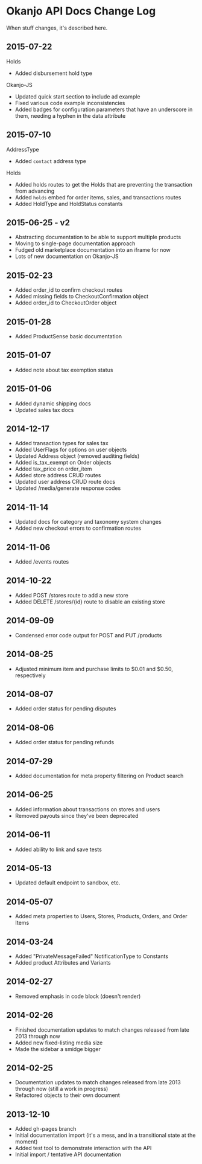 
# Okanjo API Docs Change Log

When stuff changes, it's described here.

## 2015-07-22
Holds
 * Added disbursement hold type

Okanjo-JS
 * Updated quick start section to include ad example
 * Fixed various code example inconsistencies
 * Added badges for configuration parameters that have an underscore in them, needing a hyphen in the data attribute

## 2015-07-10

AddressType
 * Added `contact` address type
 
Holds
 * Added holds routes to get the Holds that are preventing the transaction from advancing 
 * Added `holds` embed for order items, sales, and transactions routes
 * Added HoldType and HoldStatus constants

## 2015-06-25 - v2
 * Abstracting documentation to be able to support multiple products
 * Moving to single-page documentation approach
 * Fudged old marketplace documentation into an iframe for now
 * Lots of new documentation on Okanjo-JS

## 2015-02-23
 * Added order_id to confirm checkout routes
 * Added missing fields to CheckoutConfirmation object
 * Added order_id to CheckoutOrder object

## 2015-01-28
 * Added ProductSense basic documentation

## 2015-01-07
 * Added note about tax exemption status

## 2015-01-06
 * Added dynamic shipping docs
 * Updated sales tax docs

## 2014-12-17
 * Added transaction types for sales tax
 * Added UserFlags for options on user objects
 * Updated Address object (removed auditing fields)
 * Added is_tax_exempt on Order objects
 * Added tax_price on order_item
 * Added store address CRUD routes
 * Updated user address CRUD route docs
 * Updated /media/generate response codes

## 2014-11-14
 * Updated docs for category and taxonomy system changes
 * Added new checkout errors to confirmation routes

## 2014-11-06
 * Added /events routes

## 2014-10-22
 * Added POST /stores route to add a new store
 * Added DELETE /stores/{id} route to disable an existing store

## 2014-09-09
 * Condensed error code output for POST and PUT /products

## 2014-08-25
 * Adjusted minimum item and purchase limits to $0.01 and $0.50, respectively

## 2014-08-07
 * Added order status for pending disputes

## 2014-08-06
 * Added order status for pending refunds

## 2014-07-29
 * Added documentation for meta property filtering on Product search

## 2014-06-25
 * Added information about transactions on stores and users
 * Removed payouts since they've been deprecated

## 2014-06-11
 * Added ability to link and save tests

## 2014-05-13
 * Updated default endpoint to sandbox, etc.

## 2014-05-07
 * Added meta properties to Users, Stores, Products, Orders, and Order Items

## 2014-03-24
 * Added "PrivateMessageFailed" NotificationType to Constants
 * Added product Attributes and Variants

## 2014-02-27
 * Removed emphasis in code block (doesn't render)

## 2014-02-26
 * Finished documentation updates to match changes released from late 2013 through now
 * Added new fixed-listing media size
 * Made the sidebar a smidge bigger

## 2014-02-25
 * Documentation updates to match changes released from late 2013 through now (still a work in progress)
 * Refactored objects to their own document

## 2013-12-10
 * Added gh-pages branch
 * Initial documentation import (it's a mess, and in a transitional state at the moment)
 * Added test tool to demonstrate interaction with the API
 * Initial import / tentative API documentation